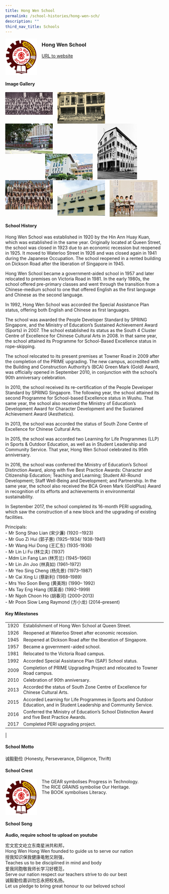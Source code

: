 ```yaml
---
title: Hong Wen School
permalink: /school-histories/hong-wen-sch/
description: ""
third_nav_title: Schools
---
```

<img src="/images/hongwensch1.png" style="width:20%;margin-right:15px;" align = "left">

### **Hong Wen School**
[URL to website](https://www.hongwen.moe.edu.sg/) 

<br clear="left">

#### **Image Gallery**

<p><a href="https://staging.d1yxymztqoj7qn.amplifyapp.com/images/ahmadibrahimpri2.jpg">  
<img src="/images/hongwensch2.jpg" style="width:30%;margin-right:15px;" align = "left">
</a></p>

<p><a href="https://staging.d1yxymztqoj7qn.amplifyapp.com/images/ahmadibrahimpri3.jpg">  
<img src="/images/hongwensch3.jpg" style="width:30%;margin-right:15px;" align = "left">
</a></p>

<p><a href="https://staging.d1yxymztqoj7qn.amplifyapp.com/images/ahmadibrahimpri4.jpg">  
<img src="/images/hongwensch4.jpg" style="width:25%;margin-right:85px;" align = "right">
</a></p>

<p><a href="https://staging.d1yxymztqoj7qn.amplifyapp.com/images/ahmadibrahimpri2.jpg">  
<img src="/images/hongwensch5.jpg" style="width:30%;margin-right:15px;" align = "left">
</a></p>

<p><a href="https://staging.d1yxymztqoj7qn.amplifyapp.com/images/ahmadibrahimpri3.jpg">  
<img src="/images/hongwensch6.jpg" style="width:30%;margin-right:15px;" align = "right">
</a></p>

<br clear="left">

<p><a href="https://staging.d1yxymztqoj7qn.amplifyapp.com/images/ahmadibrahimpri4.jpg">  
<img src="/images/hongwensch7.jpg" style="width:30%;margin-right:15px;" align = "left">
</a></p>

<p><a href="https://staging.d1yxymztqoj7qn.amplifyapp.com/images/ahmadibrahimpri3.jpg">  
<img src="/images/hongwensch8.jpg" style="width:30%;margin-right:15px;" align = "left">
</a></p>

<p><a href="https://staging.d1yxymztqoj7qn.amplifyapp.com/images/ahmadibrahimpri4.jpg">  
<img src="/images/hongwensch9.jpg" style="width:30%;margin-right:15px;" align = "left">
</a></p>

<br clear="left">

#### **School History**
Hong Wen School was established in 1920 by the Hin Ann Huay Kuan, which was established in the same year. Originally located at Queen Street, the school was closed in 1923 due to an economic recession but reopened in 1925. It moved to Waterloo Street in 1926 and was closed again in 1941 during the Japanese Occupation. The school reopened in a rented building on Dickson Road after the liberation of Singapore in 1945.

Hong Wen School became a government-aided school in 1957 and later relocated to premises on Victoria Road in 1981. In the early 1980s, the school offered pre-primary classes and went through the transition from a Chinese-medium school to one that offered English as the first language and Chinese as the second language.

In 1992, Hong Wen School was accorded the Special Assistance Plan status, offering both English and Chinese as first languages.

The school was awarded the People Developer Standard by SPRING Singapore, and the Ministry of Education’s Sustained Achievement Award (Sports) in 2007. The school established its status as the South 4 Cluster Centre of Excellence for Chinese Cultural Arts in 2008. In that same year, the school attained its Programme for School-Based Excellence status in rope-skipping.

The school relocated to its present premises at Towner Road in 2009 after the completion of the PRIME upgrading. The new campus, accredited with the Building and Construction Authority’s (BCA) Green Mark (Gold) Award, was officially opened in September 2010, in conjunction with the school’s 90th anniversary celebration.

In 2010, the school received its re-certification of the People Developer Standard by SPRING Singapore. The following year, the school attained its second Programme for School-based Excellence status in Wushu. That same year, the school also received the Ministry of Education’s Development Award for Character Development and the Sustained Achievement Award (Aesthetics).

In 2013, the school was accorded the status of South Zone Centre of Excellence for Chinese Cultural Arts.

In 2015, the school was accorded two Learning for Life Programmes (LLP) in Sports & Outdoor Education, as well as in Student Leadership and Community Service. That year, Hong Wen School celebrated its 95th anniversary.

In 2016, the school was conferred the Ministry of Education’s School Distinction Award, along with five Best Practice Awards: Character and Citizenship Education; Teaching and Learning; Student All-Round Development; Staff Well-Being and Development; and Partnership. In the same year, the school also received the BCA Green Mark (GoldPlus) Award in recognition of its efforts and achievements in environmental sustainability.

In September 2017, the school completed its 16-month PERI upgrading, which saw the construction of a new block and the upgrading of existing facilities. 

Principals:<br>
\- Mr Song Shao Lian (宋少濂) (1920 –1923)<br>
\- Mr Guo Zi Hui (郭子惠) (1925–1934/ 1938-1941)<br>
\- Mr Wang Hui Dong (王汇东) (1935-1936)<br>
\- Mr Lin Li Fu (林立夫) (1937) <br>
\- Mdm Lin Fang Lan (林芳兰) (1945–1960)<br>
\- Mr Lin Jin Joo (林真如) (1961–1972)<br>
\- Mr Yeo Sing Cheng (杨先景) (1973–1987)<br>
\- Mr Cai Xing Li (蔡新利) (1988–1989)<br>
\- Mrs Yeo Soon Beng (黄美玲) (1990– 1992)<br>
\- Ms Tay Eng Hiang (郑英香) (1992–1999)<br>
\- Mr Ngoh Choon Ho (胡春河) (2000–2013)<br>
\- Mr Poon Siow Leng Raymond (方小龙) (2014–present)

#### **Key Milestones**

|  |  |
|:---:|---|
| 1920 | Establishment of Hong Wen School at Queen Street. |
| 1926 | Reopened at Waterloo Street after economic recession. |
| 1945 | Reopened at Dickson Road after the liberation of Singapore. |
| 1957 | Became a government-aided school. |
| 1981 | Relocated to the Victoria Road campus. |
| 1992 | Accorded Special Assistance Plan (SAP) School status. |
| 2009 | Completion of PRIME Upgrading Project and relocated to Towner Road campus. |
| 2010 | Celebration of 90th anniversary. |
| 2013 | Accorded the status of South Zone Centre of Excellence for Chinese Cultural Arts. |
| 2015 | Accorded Learning for Life Programmes in Sports and Outdoor Education, and in Student Leadership and Community Service. |
| 2016 | Conferred the Ministry of Education’s School Distinction Award and five Best Practice Awards. |
| 2017 | Completed PERI upgrading project. |
|

#### **School Motto**
诚毅勤俭 (Honesty, Perseverance, Diligence, Thrift)

#### **School Crest**
<img src="/images/hongwensch1.png" style="width:20%;margin-right:15px;" align = "left">

The GEAR symbolises Progress in Technology.<br>
The RICE GRAINS symbolise Our Heritage.<br>
The BOOK symbolises Literacy.

<br clear="left">

#### **School Song**
**Audio, require school to upload on youtube**

宏文宏文屹立东南星洲共和邦，<br>
Hong Wen Hong Wen founded to guide us to serve our nation<br>
授我知识保我健康黾勉又刚强，<br>
Teaches us to be disciplined in mind and body<br>
爱我同胞敬我师长学习好模范，<br>
Serve our nation respect our teachers strive to do our best<br>
诚毅勤俭嘉训勿忘永把校名扬。<br>
Let us pledge to bring great honour to our beloved school